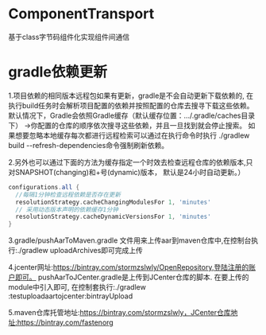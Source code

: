 # ComponentTransport
基于class字节码组件化实现组件间通信

# gradle依赖更新
  
  1.项目依赖的相同版本远程包如果有更新，gradle是不会自动更新下载依赖的,
  在执行build任务时会解析项目配置的依赖并按照配置的仓库去搜寻下载这些依赖。
  默认情况下，Gradle会依照Gradle缓存（默认缓存位置：.../.gradle/caches目录下）
  ->你配置的仓库的顺序依次搜寻这些依赖，并且一旦找到就会停止搜索。
  如果想要忽略本地缓存每次都进行远程检索可以通过在执行命令时执行
  ./gradlew build --refresh-dependencies命令强制刷新依赖。
  
  2.另外也可以通过下面的方法为缓存指定一个时效去检查远程仓库的依赖版本,只对SNAPSHOT(changing)和+号(dynamic)版本，
  默认是24小时自动更新。）
  
  ```groovy
 configurations.all {
    //每隔1分钟检查远程依赖是否存在更新
    resolutionStrategy.cacheChangingModulesFor 1, 'minutes'
    // 采用动态版本声明的依赖缓存1分钟
    resolutionStrategy.cacheDynamicVersionsFor 1, 'minutes'
}
```
                                         
  3.gradle/pushAarToMaven.gradle 文件用来上传aar到maven仓库中,在控制台执行:./gradlew uploadArchives即可完成上传 
  
  4.jcenter网址:https://bintray.com/stormzslwly/OpenRepository,登陆注册的账户即可。
  pushAarToJCenter.gradle是上传到JCenter仓库的脚本. 在要上传的module中引入即可,
  在控制套执行:./gradlew :testuploadaartojcenter:bintrayUpload
  
  5.maven仓库托管地址:https://bintray.com/stormzslwly，JCenter仓库地址:https://bintray.com/fastenorg